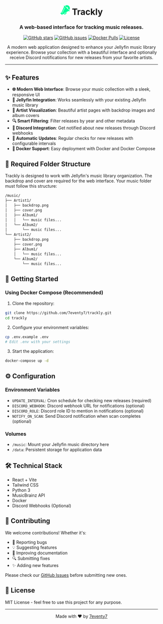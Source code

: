 <div align="center">

# <img src="frontend/public/icons/trackly.png" width="32" height="32" alt="Trackly Icon"> Trackly

### A web-based interface for tracking music releases.

[![GitHub stars](https://img.shields.io/github/stars/7eventy7/trackly.svg?style=social&label=Star&maxAge=2592000)](https://github.com/7eventy7/trackly/stargazers)
[![GitHub issues](https://img.shields.io/github/issues/7eventy7/trackly.svg)](https://github.com/7eventy7/trackly/issues)
[![Docker Pulls](https://img.shields.io/docker/pulls/7eventy7/trackly.svg)](https://hub.docker.com/r/7eventy7/trackly)
[![License](https://img.shields.io/github/license/7eventy7/trackly.svg)](https://github.com/7eventy7/trackly/blob/main/LICENSE)

A modern web application designed to enhance your Jellyfin music library experience. Browse your collection with a beautiful interface and optionally receive Discord notifications for new releases from your favorite artists.

</div>

---

## ✨ Features

- **🌐 Modern Web Interface**: Browse your music collection with a sleek, responsive UI
- **🎵 Jellyfin Integration**: Works seamlessly with your existing Jellyfin music library
- **🎨 Artist Visualization**: Beautiful artist pages with backdrop images and album covers
- **🔍 Smart Filtering**: Filter releases by year and other metadata
- **📢 Discord Integration**: Get notified about new releases through Discord webhooks
- **🔄 Automatic Updates**: Regular checks for new releases with configurable intervals
- **🐳 Docker Support**: Easy deployment with Docker and Docker Compose

## 📁 Required Folder Structure

Trackly is designed to work with Jellyfin's music library organization. The backdrop and cover are required for the web interface. Your music folder must follow this structure:

```
/music/
├── Artist1/
│   ├── backdrop.png
│   ├── cover.png
│   ├── Album1/
│   │   └── music files...
│   └── Album2/
│       └── music files...
└── Artist2/
    ├── backdrop.png
    ├── cover.png
    ├── Album1/
    │   └── music files...
    └── Album2/
        └── music files...
```

## 🚀 Getting Started

### Using Docker Compose (Recommended)

1. Clone the repository:
```bash
git clone https://github.com/7eventy7/trackly.git
cd trackly
```

2. Configure your environment variables:
```bash
cp .env.example .env
# Edit .env with your settings
```

3. Start the application:
```bash
docker-compose up -d
```

## ⚙️ Configuration

### Environment Variables
- `UPDATE_INTERVAL`: Cron schedule for checking new releases (required)
- `DISCORD_WEBHOOK`: Discord webhook URL for notifications (optional)
- `DISCORD_ROLE`: Discord role ID to mention in notifications (optional)
- `NOTIFY_ON_SCAN`: Send Discord notification when scan completes (optional)

### Volumes
- `/music`: Mount your Jellyfin music directory here
- `/data`: Persistent storage for application data

## 🛠️ Technical Stack

- React + Vite
- Tailwind CSS
- Python 3
- MusicBrainz API
- Docker
- Discord Webhooks (Optional)

## 👥 Contributing

We welcome contributions! Whether it's:

- 🐛 Reporting bugs
- 💡 Suggesting features
- 📝 Improving documentation
- 🔍 Submitting fixes
- ✨ Adding new features

Please check our [GitHub Issues](https://github.com/7eventy7/trackly/issues) before submitting new ones.

## 📝 License

MIT License - feel free to use this project for any purpose.

---

<div align="center">

Made with ❤️ by [7eventy7](https://github.com/7eventy7)

</div>